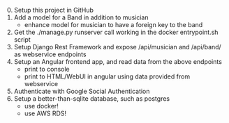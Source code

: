 0. Setup this project in GitHub
1. Add a model for a Band in addition to musician
    - enhance model for musician to have a foreign key to the band
2. Get the ./manage.py runserver call working in the docker entrypoint.sh script
3. Setup Django Rest Framework and expose /api/musician and /api/band/ as webservice endpoints
4. Setup an Angular frontend app, and read data from the above endpoints
    - print to console
    - print to HTML/WebUI in angular using data provided from webservice
5. Authenticate with Google Social Authentication
6. Setup a better-than-sqlite database, such as postgres
    - use docker!
    - use AWS RDS!

